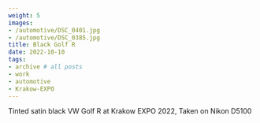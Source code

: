 ```yaml
---
weight: 5
images:
- /automotive/DSC_0401.jpg
- /automotive/DSC_0385.jpg
title: Black Golf R
date: 2022-10-10
tags:
- archive # all posts
- work
- automotive
- Krakow-EXPO
---
```


Tinted satin black VW Golf R at Krakow EXPO 2022, Taken on Nikon D5100
